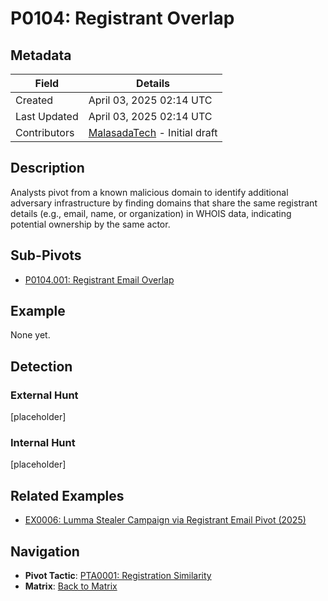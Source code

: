 # P0104: Registrant Overlap

## Metadata
| Field          | Details                                      |
|----------------|----------------------------------------------|
| Created        | April 03, 2025 02:14 UTC                    |
| Last Updated   | April 03, 2025 02:14 UTC                    |
| Contributors   | [MalasadaTech](../contributors.md#malasadatech) - Initial draft |

## Description
Analysts pivot from a known malicious domain to identify additional adversary infrastructure by finding domains that share the same registrant details (e.g., email, name, or organization) in WHOIS data, indicating potential ownership by the same actor.

## Sub-Pivots
- [P0104.001: Registrant Email Overlap](P0104.001.md)

## Example
None yet.

## Detection

### External Hunt
[placeholder]

### Internal Hunt
[placeholder]

## Related Examples
- [EX0006: Lumma Stealer Campaign via Registrant Email Pivot (2025)](../examples/EX0006.md)

## Navigation
- **Pivot Tactic**: [PTA0001: Registration Similarity](../pivot-tactics/PTA0001/main.md)
- **Matrix**: [Back to Matrix](../matrix.md)